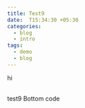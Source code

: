 ```yaml
---
title: Test9
date:  T15:34:30 +05:30
categories:
  - blog
  - intro
tags:
  - demo
  - blog
---
```

  hi

<br>
test9
  Bottom code